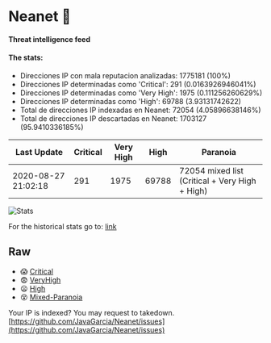 # Neanet :hocho:
#### Threat intelligence feed
#### The stats:

- Direcciones IP con mala reputacion analizadas: 1775181 (100%)
- Direcciones IP determinadas como 'Critical':  291 (0.0163926946041%)
- Direcciones IP determinadas como 'Very High':  1975 (0.111256260629%)
- Direcciones IP determinadas como 'High':  69788 (3.93131742622)
- Total de direcciones IP indexadas en Neanet:  72054 (4.05896638146%)
- Total de direcciones IP descartadas en Neanet:  1703127 (95.9410336185%)

| Last Update | Critical | Very High | High | Paranoia |
| --- | --- | --- | --- | --- |
| 2020-08-27 21:02:18 | 291 | 1975 | 69788 | 72054 mixed list (Critical + Very High + High)|

![Stats](https://docs.google.com/spreadsheets/d/e/2PACX-1vSnaNMIXVabIpDJjufMlzH7poXnshF3mgd8Is1g9ytUEzVsP5my4Trn8f-xkoLLQ38xpL3HtmUexLo6/pubchart?oid=501124687&format=image)

For the historical stats go to: [link](/stats.csv)
## Raw
- :scream: [Critical](https://raw.githubusercontent.com/JavaGarcia/Neanet/master/blacklists/neanet_critical.txt)
- :fearful: [VeryHigh](https://raw.githubusercontent.com/JavaGarcia/Neanet/master/blacklists/neanet_veryHigh.txtt)
- :frowning: [High](https://raw.githubusercontent.com/JavaGarcia/Neanet/master/blacklists/neanet_high.txt)
- :dizzy_face: [Mixed-Paranoia](https://raw.githubusercontent.com/JavaGarcia/Neanet/master/blacklists/neanet_all.txt)


Your IP is indexed? You may request to takedown. [https://github.com/JavaGarcia/Neanet/issues](https://github.com/JavaGarcia/Neanet/issues)












































































































































































































































































































































































































































































































